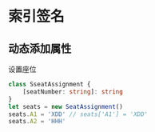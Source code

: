 # 索引签名

## 动态添加属性

设置座位

```ts
class SseatAssignment {
    [seatNumber: string]: string
}
let seats = new SeatAssignment()
seats.A1 = 'XDD' // seats['A1'] = 'XDD'
seats.A2 = 'HHH'
```

